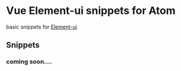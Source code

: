 # Vue Element-ui snippets for Atom
basic snippets for [Element-ui](http://element.eleme.io/#/)
## Snippets
### coming soon....
